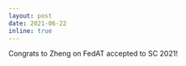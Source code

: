 ```yaml
---
layout: post
date: 2021-06-22
inline: true
---
```


Congrats to Zheng on FedAT accepted to SC 2021!
